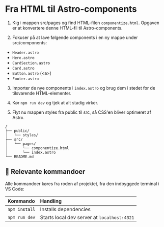 # Fra HTML til Astro-components

1. Kig i mappen src/pages og find HTML-filen `componentize.html`. Opgaven er at konvertere denne HTML-fil til Astro-components.

2. Fokuser på at lave følgende components i en ny mappe under src/components:

- `Header.astro`
- `Hero.astro`
- `CardSection.astro`
- `Card.astro`
- `Button.astro` (&lt;a&gt;)
- `Footer.astro`

3. Importer de nye components i `index.astro` og brug dem i stedet for de tilsvarende HTML-elementer.

4. Kør `npm run dev` og tjek at alt stadig virker.

5. Flyt nu mappen styles fra public til src, så CSS'en bliver optimeret af Astro.

```
/
├── public/
│   └── styles/
├── src/
│   └── pages/
│       └── componentize.html
│       └── index.astro
└── README.md
```

## 🧞 Relevante kommandoer

Alle kommandoer køres fra roden af projektet, fra den indbyggede terminal i VS Code:

| Kommando      | Handling                                    |
| :------------ | :------------------------------------------ |
| `npm install` | Installs dependencies                       |
| `npm run dev` | Starts local dev server at `localhost:4321` |
